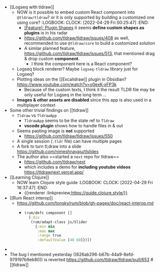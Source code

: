 - [[Logseq with tldraw]]
	- NOW is it possible to embed custom React component into `@tldraw/tldraw`? or it is only supported by building a customized one using core?
	  :LOGBOOK:
	  CLOCK: [2022-04-29 Fri 00:25:47]
	  :END:
		- [[Feature]: Plugin Shapes](https://github.com/tldraw/tldraw/issues/360) it seems **define custom shapes as plugins** is in his radar
		- https://github.com/tldraw/tldraw/issues/408 as well, recommended to use `@tldraw/core` to build a customized solution
		- A similar planned feature, https://github.com/tldraw/tldraw/issues/513, that mentioned drag & drop custom **component**.
			- I think the component here is a React component?
	- Logseq block renderer? Maybe `logseq-tldraw` library just for Logseq?
	- Plotting ideas on the [[Excalidraw]] plugin in Obsidian? https://www.youtube.com/watch?v=o0exK-xFP3k
		- Because of the custom texts, I think it the result TLDR file may be only useful for Logseq in the long term ...
	- **Images & other assets are disabled** since this app is also used in a multiplayer context
- Some other trivial findings on [[tldraw]]
	- `Tldraw` vs `TldrawApp`
		- `TldrawApp` seems to be the state ref to `Tldraw`
		- **vscode plugin** shows how to handle files in & out
	- Seems pasting image is **not** supported
		- https://github.com/tldraw/tldraw/issues/550
	- A single session (`.tldr` file) can have multiple pages
	- A fork to turn tl;draw into a slide https://github.com/nimeshnayaju/tlslides
	- The author also ==started a `next` repo for tldraw==
		- https://github.com/tldraw/next
		- which includes a demo for **including youtube videos** https://tldrawnext.vercel.app/
- [[Learning Clojure]]
	- NOW learn Clojure style guide
	  :LOGBOOK:
	  CLOCK: [2022-04-29 Fri 16:37:47]
	  :END:
		- {{renderer :linkpreview,https://guide.clojure.style/}}
- [[Rum React interop]]
	- https://github.com/tonsky/rum/blob/gh-pages/doc/react-interop.md
		- ```clojure
		  (rum/defc component []
		    [:div
		     (rum/adapt-class js/Slider
		       {:min min
		        :max max
		        :range true
		        :defaultValue [40 60]})])
		  ```
-
- The bug I mentioned yesterday ((626ab296-b67b-44a9-8efd-979197b9eb80)) is reverted https://github.com/tldraw/tldraw/pull/653 # [[tldraw]]